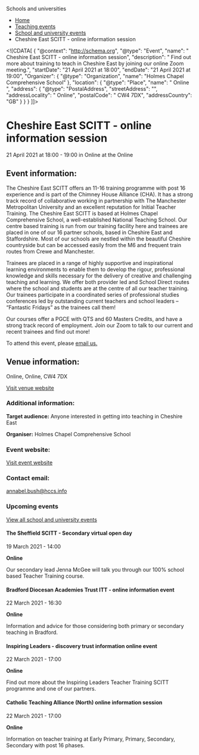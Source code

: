 Schools and universities

*   [Home](/)
*   [Teaching events](/teaching-events)
*   [School and university events](/teaching-events/training-provider-events)
*   Cheshire East SCITT - online information session

<!\[CDATA\[ { "@context": "http://schema.org", "@type": "Event", "name": " Cheshire East SCITT - online information session", "description": " Find out more about training to teach in Cheshire East by joining our online Zoom meeting.", "startDate": "21 April 2021 at 18:00", "endDate": "21 April 2021 at 19:00", "Organizer": { "@type": "Organization", "name": "Holmes Chapel Comprehensive School" }, "location": { "@type": "Place", "name": " Online ", "address": { "@type": "PostalAddress", "streetAddress": "", "addressLocality": " Online", "postalCode": " CW4 7DX", "addressCountry": "GB" } } } \]\]>

Cheshire East SCITT - online information session
================================================

21 April 2021 at 18:00 - 19:00 in Online at the Online

Event information:
------------------

The Cheshire East SCITT offers an 11-16 training programme with post 16 experience and is part of the Chimney House Alliance (CHA). It has a strong track record of collaborative working in partnership with The Manchester Metropolitan University and an excellent reputation for Initial Teacher Training. The Cheshire East SCITT is based at Holmes Chapel Comprehensive School, a well-established National Teaching School. Our centre based training is run from our training facility here and trainees are placed in one of our 16 partner schools, based in Cheshire East and Staffordshire. Most of our schools are nestled within the beautiful Cheshire countryside but can be accessed easily from the M6 and frequent train routes from Crewe and Manchester.

Trainees are placed in a range of highly supportive and inspirational learning environments to enable them to develop the rigour, professional knowledge and skills necessary for the delivery of creative and challenging teaching and learning. We offer both provider led and School Direct routes where the school and students are at the centre of all our teacher training. Our trainees participate in a coordinated series of professional studies conferences led by outstanding current teachers and school leaders – “Fantastic Fridays” as the trainees call them! 

Our courses offer a PGCE with QTS and 60 Masters Credits, and have a strong track record of employment. Join our Zoom to talk to our current and recent trainees and find out more!

To attend this event, please [email us.](mailto:annabel.bush@hccs.info)

Venue information:
------------------

Online, Online, CW4 7DX

[Visit venue website](https://www.hccs1978.co.uk/home "Online")

### Additional information:

**Target audience:** Anyone interested in getting into teaching in Cheshire East

**Organiser:** Holmes Chapel Comprehensive School

### Event website:

[Visit event website](https://www.cheshireeastscitt.org/)

### Contact email:

[annabel.bush@hccs.info](mailto:annabel.bush@hccs.info)

### Upcoming events

[View all school and university events](/teaching-events/training-provider-events)

[](/teaching-events/training-provider-events/210319-the-sheffield-scitt-secondary-virtual-open-day)

#### The Sheffield SCITT - Secondary virtual open day

19 March 2021 - 14:00

**Online**

Our secondary lead Jenna McGee will talk you through our 100% school based Teacher Training course.

[](/teaching-events/training-provider-events/210322-bradford-diocesan-academies-trust-itt-online-information-event)

#### Bradford Diocesan Academies Trust ITT - online information event

22 March 2021 - 16:30

**Online**

Information and advice for those considering both primary or secondary teaching in Bradford.

[](/teaching-events/training-provider-events/210322-inspiring-leaders-discovery-trust-information-online-event)

#### Inspiring Leaders - discovery trust information online event

22 March 2021 - 17:00

**Online**

Find out more about the Inspiring Leaders Teacher Training SCITT programme and one of our partners.

[](/teaching-events/training-provider-events/210322-catholic-teaching-alliance-north-online-information-session)

#### Catholic Teaching Alliance (North) online information session

22 March 2021 - 17:00

**Online**

Information on teacher training at Early Primary, Primary, Secondary, Secondary with post 16 phases.